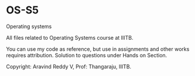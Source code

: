 # OS-S5
Operating systems

All files related to Operating Systems course at IIITB.

You can use my code as reference, but use in assignments and other works requires attribution. Solution to questions under Hands on Section.

Copyright: Aravind Reddy V, Prof: Thangaraju, IIITB.
